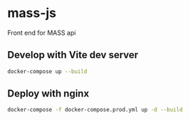 # mass-js
Front end for MASS api

## Develop with Vite dev server

```bash
docker-compose up --build
```

## Deploy with nginx

```bash
docker-compose -f docker-compose.prod.yml up -d --build
```

